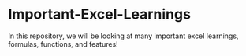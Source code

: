 # Important-Excel-Learnings
In this repository, we will be looking at many important excel learnings, formulas, functions, and features!
